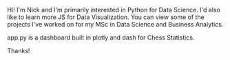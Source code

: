 Hi! I'm Nick and I'm primarily interested in Python for Data Science. I'd also like to learn more JS for Data Visualization.
You can view some of the projects I've worked on for my MSc in Data Science and Business Analytics.

app.py is a dashboard built in plotly and dash for Chess Statistics.

Thanks!
<!---
D-Nick/D-Nick is a ✨ special ✨ repository because its `README.md` (this file) appears on your GitHub profile.
You can click the Preview link to take a look at your changes.
--->
